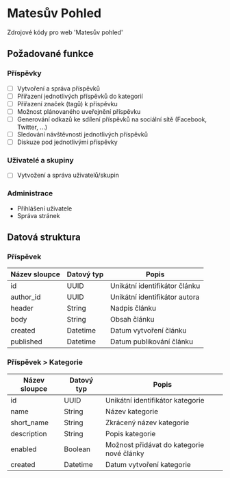 # Matesův Pohled
Zdrojové kódy pro web 'Matesův pohled'

## Požadované funkce
### Příspěvky
- [ ] Vytvoření a správa příspěvků
- [ ] Přiřazení jednotlivých příspěvků do kategorií
- [ ] Přiřazení značek (tagů) k příspěvku
- [ ] Možnost plánovaného uveřejnění příspěvku
- [ ] Generování odkazů ke sdílení příspěvků na sociální sítě (Facebook, Twitter, ...)
- [ ] Sledování návštěvnosti jednotlivých příspěvků
- [ ] Diskuze pod jednotlivými příspěvky

### Uživatelé a skupiny
- [ ] Vytvožení a správa uživatelů/skupin

### Administrace
* Přihlášení uživatele
* Správa stránek

## Datová struktura
### Příspěvek
| Název sloupce | Datový typ | Popis                         |
| ------------- | ---------- | ----------------------------- |
| id            | UUID       | Unikátní identifikátor článku |
| author\_id    | UUID       | Unikátní identifikátor autora |
| header        | String     | Nadpis článku                 |
| body          | String     | Obsah článku                  |
| created       | Datetime   | Datum vytvoření článku        |
| published     | Datetime   | Datum publikování článku      |

### Příspěvek > Kategorie
| Název sloupce | Datový typ | Popis                                     |
| ------------- | ---------- | ----------------------------------------- |
| id            | UUID       | Unikátní identifikátor kategorie          |
| name          | String     | Název kategorie                           |
| short\_name   | String     | Zkrácený název kategorie                  |
| description   | String     | Popis kategorie                           |
| enabled       | Boolean    | Možnost přidávat do kategorie nové články |
| created       | Datetime   | Datum vytvoření kategorie                 |
